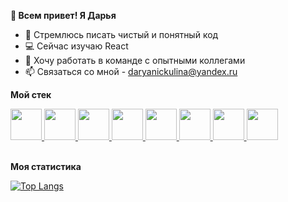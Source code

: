 **👋 Всем привет! Я Дарья**

- 👀 Стремлюсь писать чистый и понятный код
- 💻 Сейчас изучаю React
- 🤝 Хочу работать в команде с опытными коллегами
- 📫 Связаться со мной - daryanickulina@yandex.ru


**Мой стек**

<a href="https://html5book.ru/html-html5/">
  <img src="https://user-images.githubusercontent.com/75899222/173441246-d915c8ea-81ba-4fdb-a30a-a6ac71daa385.png" width="50">
</a>
<a href="https://html5book.ru/css-css3/">
  <img src="https://user-images.githubusercontent.com/75899222/173441263-8088e1b0-4966-42b3-b6c1-6aa0282dd91c.png" width="50">
</a>
<a href="https://262.ecma-international.org/">
  <img src="https://user-images.githubusercontent.com/75899222/173441505-ba57d952-cfa5-44f3-ba04-2307ce9a8877.png" width="50">
</a>
<a href="https://code.visualstudio.com/">
  <img src="https://user-images.githubusercontent.com/75899222/173442096-367e7b86-dc65-4855-a69b-bd0bf38bfca8.png" width="50">
</a>
<a href="https://git-scm.com/">
  <img src="https://user-images.githubusercontent.com/75899222/173441841-0f1107be-7fc1-44d3-90fa-e8ff91d977c5.png" width="50">
</a>
<a href="https://webpack.js.org/">
  <img src="https://user-images.githubusercontent.com/75899222/173440666-ca02d260-096f-4510-b717-1a28d6c88665.png" width="50">
</a>
<a href="https://github.com/">
  <img src="https://user-images.githubusercontent.com/75899222/173441535-e83d69f8-4b04-4c36-800d-48873b0cb7cd.png" width="50">
</a>
<a href="https://ru.reactjs.org/">
  <img src="https://user-images.githubusercontent.com/75899222/173441906-db80f4af-405c-4962-83fa-09d05cf1e57a.png" width="50">
</a>       <br/>
 <br/>

**Моя статистика**

[![Top Langs](https://github-readme-stats.vercel.app/api/top-langs/?username=N-Daria&layout=compact)](https://github.com/N-Daria)
